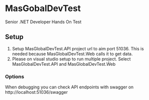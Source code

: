 # MasGobalDevTest
Senior .NET Developer Hands On Test

## Setup
1. Setup MasGlobalDevTest.API project url to aim port 51036. This is needed because MasGlobalDevTest.Web calls it to get data.
2. Please on visual studio setup to run multiple project. Select MasGlobalDevTest.API and MasGlobalDevTest.Web

### Options
When debugging you can check API endpoints with swagger on http://localhost:51036/swagger



